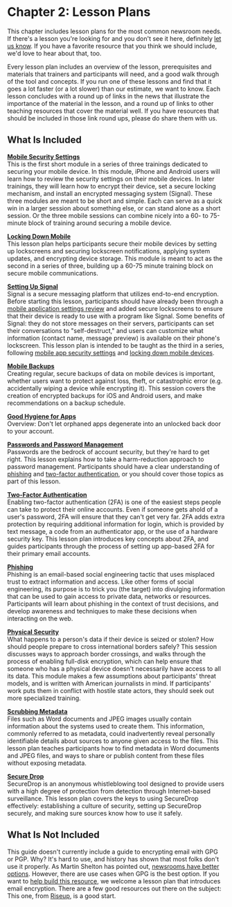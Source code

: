 # Chapter 2: Lesson Plans

This chapter includes lesson plans for the most common newsroom needs. If there's a lesson you're looking for and you don't see it here, definitely [let us know](https://github.com/OpenNewsLabs/field-guide-security-training-newsroom/issues). If you have a favorite resource that you think we should include, we'd love to hear about that, too. 

Every lesson plan includes an overview of the lesson, prerequisites and materials that trainers and participants will need, and a good walk through of the tool and concepts. If you run one of these lessons and find that it goes a lot faster (or a lot slower) than our estimate, we want to know. Each lesson concludes with a round up of links in the news that illustrate the importance of the material in the lesson, and a round up of links to other teaching resources that cover the material well. If you have resources that should be included in those link round ups, please do share them with us. 

## What Is Included

**[Mobile Security Settings](Chapter02-01-Mobile-Security-Settings.md)**  
This is the first short module in a series of three trainings dedicated to securing your mobile device. In this module, iPhone and Android users will learn how to review the security settings on their mobile devices. In later trainings, they will learn how to encrypt their device, set a secure locking mechanism, and install an encrypted messaging system (Signal). These three modules are meant to be short and simple. Each can serve as a quick win in a larger session about something else, or can stand alone as a short session. Or the three mobile sessions can combine nicely into a 60- to 75-minute block of training around securing a mobile device.

**[Locking Down Mobile](Chapter02-02-Locking-Down-Mobile.md)**  
This lesson plan helps participants secure their mobile devices by setting up lockscreens and securing lockscreen notifications, applying system updates, and encrypting device storage. This module is meant to act as the second in a series of three, building up a 60-75 minute training block on secure mobile communications.

**[Setting Up Signal](Chapter02-03-Setting-Up-Signal.md)**  
Signal is a secure messaging platform that utilizes end-to-end encryption. Before starting this lesson, participants should have already been through a [mobile application settings review](Chapter02-01-Mobile-Security-Settings.md) and added secure lockscreens to ensure that their device is ready to use with a program like Signal. Some benefits of Signal: they do not store messages on their servers, participants can set their conversations to "self-destruct," and users can customize what information (contact name, message preview) is available on their phone's lockscreen. This lesson plan is intended to be taught as the third in a series, following [mobile app security settings](Chapter02-01-Mobile-Security-Settings) and [locking down mobile devices](Chapter02-03-Locking-Down-Mobile.md).

**[Mobile Backups](Chapter02-04-Mobile-Backups.md)**  
Creating regular, secure backups of data on mobile devices is important, whether users want to protect against loss, theft, or catastrophic error (e.g. accidentally wiping a device while encrypting it). This session covers the creation of encrypted backups for iOS and Android users, and make recommendations on a backup schedule.

**[Good Hygiene for Apps](Chapter02-05-Good-Hygiene-For-Apps.md)**  
Overview: Don't let orphaned apps degenerate into an unlocked back door to your account.

**[Passwords and Password Management](Chapter02-06-Passwords.md)**  
Passwords are the bedrock of account security, but they're hard to get right. This lesson explains how to take a harm-reduction approach to password management. Participants should have a clear understanding of [phishing](Chapter02-08-Phishing.md) and [two-factor authentication](Chapter02-07-Two-Factor-Authentication.md), or you should cover those topics as part of this lesson.

**[Two-Factor Authentication](Chapter02-07-Two-Factor-Authentication.md)**  
Enabling two-factor authentication (2FA) is one of the easiest steps people can take to protect their online accounts. Even if someone gets ahold of a user's password, 2FA will ensure that they can't get very far. 2FA adds extra protection by requiring additional information for login, which is provided by text message, a code from an authenticator app, or the use of a hardware security key. This lesson plan introduces key concepts about 2FA, and guides participants through the process of setting up app-based 2FA for their primary email accounts.

**[Phishing](Chapter02-08-Phishing.md)**  
Phishing is an email-based social engineering tactic that uses misplaced trust to extract information and access. Like other forms of social engineering, its purpose is to trick you (the target) into divulging information that can be used to gain access to private data, networks or resources. Participants will learn about phishing in the context of trust decisions, and develop awareness and techniques to make these decisions when interacting on the web.

**[Physical Security](Chapter02-09-Physical-Security.md)**  
What happens to a person's data if their device is seized or stolen? How should people prepare to cross international borders safely? This session discusses ways to approach border crossings, and walks through the process of enabling full-disk encryption, which can help ensure that someone who has a physical device doesn't necessarily have access to all its data. This module makes a few assumptions about participants' threat models, and is written with American journalists in mind. If participants' work puts them in conflict with hostile state actors, they should seek out more specialized training.

**[Scrubbing Metadata](Chapter02-10-ScrubbingMetadata.md)**  
Files such as Word documents and JPEG images usually contain information about the systems used to create them. This information, commonly referred to as metadata, could inadvertently reveal personally identifiable details about sources to anyone given access to the files. This lesson plan teaches participants how to find metadata in Word documents and JPEG files, and ways to share or publish content from these files without exposing metadata.

**[Secure Drop](Chapter02-11-SecureDrop.md)**  
SecureDrop is an anonymous whistleblowing tool designed to provide users with a high degree of protection from detection through Internet-based surveillance. This lesson plan covers the keys to using SecureDrop effectively: establishing a culture of security, setting up SecureDrop securely, and making sure sources know how to use it safely.


## What Is Not Included

This guide doesn't currently include a guide to encrypting email with GPG or PGP. Why? It's hard to use, and history has shown that most folks don't use it properly. As Martin Shelton has pointed out, [newsrooms have better options](https://source.opennews.org/articles/how-lose-friends-and-anger-journalists-pgp/). However, there are use cases when GPG is the best option. If you want to [help build this resource](contributing.md), we welcome a lesson plan that introduces email encryption. There are a few good resources out there on the subject: This one, from [Riseup](https://riseup.net/en/security/message-security/openpgp/best-practices), is a good start.
